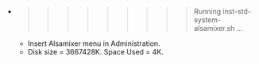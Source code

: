 * >>>>>>>>> Running inst-std-system-alsamixer.sh ...
  * Insert Alsamixer menu in Administration.
  * Disk size = 3667428K. Space Used = 4K.
